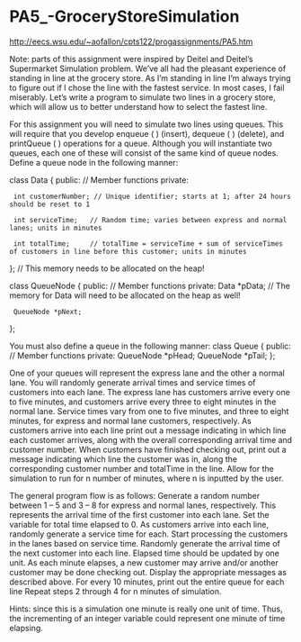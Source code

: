 # PA5_-GroceryStoreSimulation

http://eecs.wsu.edu/~aofallon/cpts122/progassignments/PA5.htm

Note: parts of this assignment were inspired by Deitel and Deitel’s Supermarket Simulation problem. We’ve all had the pleasant experience of standing in line at the grocery store. As I’m standing in line I’m always trying to figure out if I chose the line with the fastest service. In most cases, I fail miserably. Let’s write a program to simulate two lines in a grocery store, which will allow us to better understand how to select the fastest line.

For this assignment you will need to simulate two lines using queues. This will require that you develop enqueue ( ) (insert), dequeue ( ) (delete), and printQueue ( ) operations for a queue. Although you will instantiate two queues, each one of these will consist of the same kind of queue nodes. Define a queue node in the following manner:

class Data
{
public: // Member functions
private:

     int customerNumber; // Unique identifier; starts at 1; after 24 hours should be reset to 1

     int serviceTime;   // Random time; varies between express and normal lanes; units in minutes

     int totalTime;     // totalTime = serviceTime + sum of serviceTimes of customers in line before this customer; units in minutes

}; // This memory needs to be allocated on the heap!

class QueueNode
{
public: // Member functions
private:
     Data *pData;    // The memory for Data will need to be allocated on the heap as well!

     QueueNode *pNext;

};

You must also define a queue in the following manner:
class Queue
{
public: // Member functions
private:
     QueueNode *pHead;
     QueueNode *pTail;
};

One of your queues will represent the express lane and the other a normal lane. You will randomly generate arrival times and service times of customers into each lane. The express lane has customers arrive every one to five minutes, and customers arrive every three to eight minutes in the normal lane. Service times vary from one to five minutes, and three to eight minutes, for express and normal lane customers, respectively. As customers arrive into each line print out a message indicating in which line each customer arrives, along with the overall corresponding arrival time and customer number. When customers have finished checking out, print out a message indicating which line the customer was in, along the corresponding customer number and totalTime in the line. Allow for the simulation to run for n number of minutes, where n is inputted by the user.

The general program flow is as follows:
Generate a random number between 1 – 5 and 3 – 8 for express and normal lanes, respectively. This represents the arrival time of the first customer into each lane. Set the variable for total time elapsed to 0.
As customers arrive into each line, randomly generate a service time for each. Start processing the customers in the lanes based on service time. Randomly generate the arrival time of the next customer into each line. Elapsed time should be updated by one unit.
As each minute elapses, a new customer may arrive and/or another customer may be done checking out. Display the appropriate messages as described above.
For every 10 minutes, print out the entire queue for each line
Repeat steps 2 through 4 for n minutes of simulation.

Hints: since this is a simulation one minute is really one unit of time. Thus, the incrementing of an integer variable could represent one minute of time elapsing.
